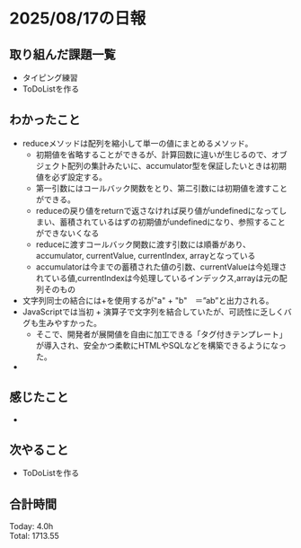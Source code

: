 # 2025/08/17の日報
## 取り組んだ課題一覧
* タイピング練習
* ToDoListを作る
## わかったこと 
* reduceメソッドは配列を縮小して単一の値にまとめるメソッド。
  * 初期値を省略することができるが、計算回数に違いが生じるので、オブジェクト配列の集計みたいに、accumulator型を保証したいときは初期値を必ず設定する。
  * 第一引数にはコールバック関数をとり、第二引数には初期値を渡すことができる。
  * reduceの戻り値をreturnで返さなければ戻り値がundefinedになってしまい、蓄積されているはずの初期値がundefinedになり、参照することができないくなる
  * reduceに渡すコールバック関数に渡す引数には順番があり、accumulator, currentValue, currentIndex, arrayとなっている
  * accumulatorは今までの蓄積された値の引数、currentValueは今処理されている値,currentIndexは今処理しているインデックス,arrayは元の配列そのもの
* 文字列同士の結合には+を使用するが"a" + "b"　＝”ab”と出力される。
* JavaScriptでは当初 + 演算子で文字列を結合していたが、可読性に乏しくバグも生みやすかった。
  * そこで、開発者が展開値を自由に加工できる「タグ付きテンプレート」が導入され、安全かつ柔軟にHTMLやSQLなどを構築できるようになった。
*  
## 感じたこと
* 
## 次やること
* ToDoListを作る
##  合計時間 
Today: 4.0h<br>
Total: 1713.55

